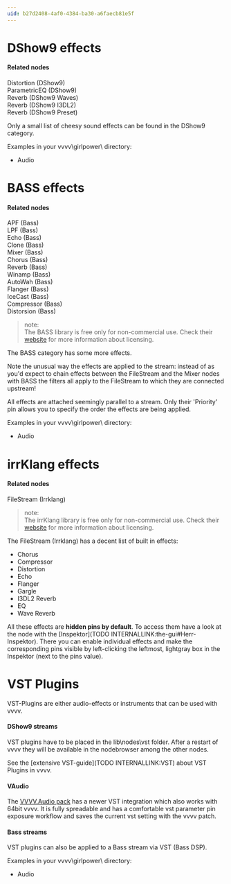 ```yaml
---
uid: b27d2408-4af0-4384-ba30-a6faecb81e5f
---
```


# DShow9 effects

#### Related nodes
<span class="node">Distortion (DShow9)</span>  
<span class="node">ParametricEQ (DShow9)</span>  
<span class="node">Reverb (DShow9 Waves)</span>  
<span class="node">Reverb (DShow9 I3DL2)</span>  
<span class="node">Reverb (DShow9 Preset)</span>  


Only a small list of cheesy sound effects can be found in the DShow9 category.  

Examples in your vvvv\girlpower\ directory:  
* Audio  



# BASS effects

#### Related nodes
<span class="node">APF (Bass)</span>  
<span class="node">LPF (Bass)</span>  
<span class="node">Echo (Bass)</span>  
<span class="node">Clone (Bass)</span>  
<span class="node">Mixer (Bass)</span>  
<span class="node">Chorus (Bass)</span>  
<span class="node">Reverb (Bass)</span>  
<span class="node">Winamp (Bass)</span>  
<span class="node">AutoWah (Bass)</span>  
<span class="node">Flanger (Bass)</span>  
<span class="node">IceCast (Bass)</span>  
<span class="node">Compressor (Bass)</span>  
<span class="node">Distorsion (Bass)</span>  


>note:  
The BASS library is free only for non-commercial use. Check their <a href="http://www.un4seen.com/bass.html" class="extURL" target="_blank">website</a> for more information about licensing.  
  

The BASS category has some more effects.  

Note the unusual way the effects are applied to the stream: instead of as you'd expect to chain effects between the FileStream and the Mixer nodes with BASS the filters all apply to the FileStream to which they are connected upstream!   

All effects are attached seemingly parallel to a stream. Only their <span class="pin">'Priority'</span> pin allows you to specify the order the effects are being applied.  

Examples in your vvvv\girlpower\ directory:  
* Audio  



# irrKlang effects

#### Related nodes
<span class="node">FileStream (Irrklang)</span>  


>note:  
The irrKlang library is free only for non-commercial use. Check their <a href="http://www.ambiera.com/irrklang/irrklang_pro.html" class="extURL" target="_blank">website</a> for more information about licensing.  
  

The <span class="node">FileStream (Irrklang)</span> has a decent list of built in effects:  
* Chorus  
* Compressor  
* Distortion  
* Echo  
* Flanger  
* Gargle  
* I3DL2 Reverb  
* EQ  
* Wave Reverb  

All these effects are **hidden pins by default**. To access them have a look at the node with the [Inspektor](TODO INTERNALLINK:the-gui#Herr-Inspektor). There you can enable individual effects and make the corresponding pins visible by left-clicking the leftmost, lightgray box in the Inspektor (next to the pins value).  



# VST Plugins


VST-Plugins are either audio-effects or instruments that can be used with vvvv.  

#### DShow9 streams
VST plugins have to be placed in the  lib\nodes\vst folder. After a restart of vvvv they will be available in the nodebrowser among the other nodes.  

See the [extensive VST-guide](TODO INTERNALLINK:VST) about VST Plugins in vvvv.  

#### VAudio
The <a href="https://vvvv.org/contribution/vvvv.audio-pack-alpha" class="extURL contribution" target="_blank">VVVV.Audio pack</a> has a newer VST integration which also works with 64bit vvvv. It is fully spreadable and has a comfortable vst parameter pin exposure workflow and saves the current vst setting with the vvvv patch.  

#### Bass streams
VST plugins can also be applied to a Bass stream via <span class="node">VST (Bass DSP)</span>.  

Examples in your vvvv\girlpower\ directory:  
* Audio  

